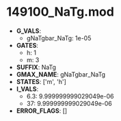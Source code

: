 # 149100_NaTg.mod

- **G_VALS**:
  - gNaTgbar_NaTg: 1e-05
- **GATES**:
  - h: 1
  - m: 3
- **SUFFIX**: NaTg
- **GMAX_NAME**: gNaTgbar_NaTg
- **STATES**: ['m', 'h']
- **I_VALS**:
  - 6.3: 9.999999999029049e-06
  - 37: 9.999999999029049e-06
- **ERROR_FLAGS**: []
